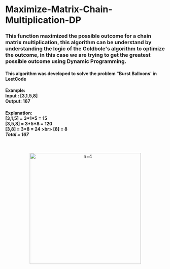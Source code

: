 # Maximize-Matrix-Chain-Multiplication-DP

<h3>
  This function maximized the possible outcome for a chain matrix multiplication, this algorithm can be understand by understanding the logic of the Goldbole's algorithm to optimize the outcome, in this case we are trying to get the greatest possible outcome using Dynamic Programming.
</h3>

<h4>
 This algorithm was developed to solve the problem "Burst Balloons' in LeetCode
<h4>

<h4>
	Example: 
	<br>
Input : [3,1,5,8]
	<br>
Output: 167
</h4>

<h4>
Explanation:
<br>
[3,1,5] = 3*1*5 = 15 <br>
[3,5,8] = 3*5*8 = 120 <br>
[3,8] = 3*8 = 24 >br>
[8] = 8 <br>
  <i>Total = 167 </i>
</h4>
<br>
<p align="center">
  <img src="https://lh3.googleusercontent.com/proxy/JSZCVEQmYJP1FxPYTrg2V2xhSjFBJ4elIvkpfnJ8T3MjkdClgc3Zn0hz4ajAjcB0NAKVaxhWaHB8_1-pw4bPPtsrss5vdtIQ2ao" width="350" title="n=4">
</p>

